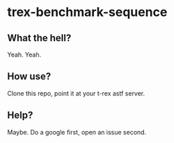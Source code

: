 # trex-benchmark-sequence

## What the hell?

Yeah. Yeah.

## How use?

Clone this repo, point it at your t-rex astf server.

## Help?

Maybe. Do a google first, open an issue second.

